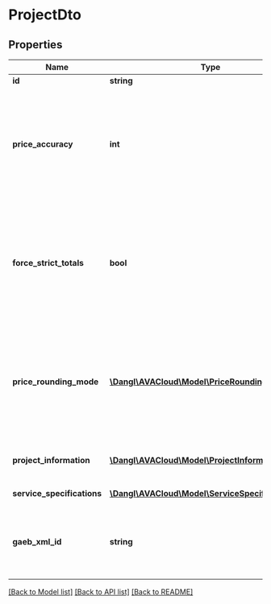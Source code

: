 # ProjectDto

## Properties
Name | Type | Description | Notes
------------ | ------------- | ------------- | -------------
**id** | **string** | Elements GUID identifier. | 
**price_accuracy** | **int** | This property controls the accuracy of all price properties, meaning how many decimal places are preserved in calculations. It defaults to DEFAULT_PRICE_ACCURACY. Please see the Dangl.AVA documentation for further information about decimal precision. | 
**force_strict_totals** | **bool** | This forces total prices to be the strict product of quantities times unit price in positions. It is enabled by default. If this is disabled, both the unit price and the total price of positions is calculated from the non-rounded values. Please see the documentation for a more detailed explanation of this setting. | 
**price_rounding_mode** | [**\Dangl\AVACloud\Model\PriceRoundingModeDto**](PriceRoundingModeDto.md) | This property controls the rounding mode of all price properties, meaning how rounding of decimal places is performed in price calculations. It defaults to DEFAULT_ROUNDING_MODE. Please see the Dangl.AVA documentation for further information about decimal precision. | 
**project_information** | [**\Dangl\AVACloud\Model\ProjectInformationDto**](ProjectInformationDto.md) | The ProjectInformation contains information that describes the project and its structure. | [optional] 
**service_specifications** | [**\Dangl\AVACloud\Model\ServiceSpecificationDto[]**](ServiceSpecificationDto.md) | The ServiceSpecifications in this Project. | [optional] 
**gaeb_xml_id** | **string** | This is used to store the GAEB XML Id within this Project. This data is not used for any calculations or evaluations but only for GAEB serialization and deserialization. | [optional] 

[[Back to Model list]](../README.md#documentation-for-models) [[Back to API list]](../README.md#documentation-for-api-endpoints) [[Back to README]](../README.md)


